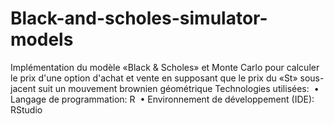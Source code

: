 # Black-and-scholes-simulator-models
Implémentation du modèle «Black &amp; Scholes» et Monte Carlo pour calculer le prix d'une option d'achat et vente en supposant que le prix du «St» sous-jacent suit un mouvement brownien géométrique Technologies utilisées:  • Langage de programmation: R  • Environnement de développement (IDE): RStudio
